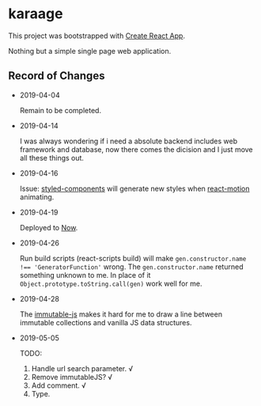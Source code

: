 # karaage

This project was bootstrapped with [Create React App](https://github.com/facebook/create-react-app).

Nothing but a simple single page web application.

## Record of Changes

* 2019-04-04

  Remain to be completed.

* 2019-04-14

  I was always wondering if i need a absolute backend includes web framework and database, now there comes the dicision and I just move all these things out.  

* 2019-04-16

  Issue: [styled-components](https://github.com/styled-components) will generate new styles when [react-motion](https://github.com/chenglou/react-motion) animating.

* 2019-04-19
  
  Deployed to [Now](https://zeit.co/now).

* 2019-04-26

  Run build scripts (react-scripts build) will make `gen.constructor.name !== 'GeneratorFunction'` wrong. The `gen.constructor.name` returned something unknown to me. In place of it `Object.prototype.toString.call(gen)` work well for me.

* 2019-04-28

  The [immutable-js](https://github.com/immutable-js/immutable-js) makes it hard for me to draw a line between immutable collections and vanilla JS data structures.

* 2019-05-05

  TODO:

  1. Handle url search parameter. √
  2. Remove immutableJS? √
  3. Add comment. √
  4. Type.

